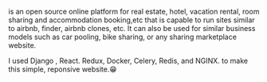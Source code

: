 is an open source online platform for real estate, hotel, vacation rental, room sharing and accommodation booking,etc 
that is capable to run sites similar to airbnb, finder, airbnb clones, etc. It can also be used for similar business 
models such as car pooling, bike sharing, or any sharing marketplace website.

I used Django , React. Redux, Docker, Celery, Redis, and NGINX. to make this simple, reponsive website.😁
